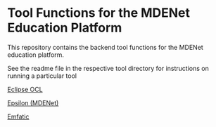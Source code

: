 # Tool Functions for the MDENet Education Platform

This repository contains the backend tool functions for the MDENet education platform.

See the readme file in the respective tool directory for instructions on running a particular tool 

[Eclipse OCL](services/com.mde-network.ep.toolfunctions.eclipseoclfunction/README.md)


[Epsilon (MDENet)](services/com.mde-network.ep.toolfunctions.epsilonfunction/README.md)

[Emfatic](services/com.mde-network.ep.toolfunctions.emfaticfunction/README.md)






